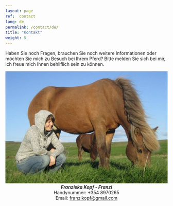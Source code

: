 ```yaml
---
layout: page
ref:  contact
lang: de
permalink: /contact/de/
title: "Kontakt"
weight: 5
---
```


Haben Sie noch Fragen, brauchen Sie noch weitere Informationen oder möchten Sie mich zu Besuch bei Ihrem Pferd?
Bitte melden Sie sich bei mir, ich freue mich Ihnen behilflich sein zu können.
<center>
<a href="/images/Kutur.jpg" data-lightbox="Kutur" data-title="Kútur und ich">
  <img src="/images/Kutur_thumb.jpg" title="Kútur und ich">
</a>
</center>

<center>
<strong><i>Franziska Kopf - Franzi</i></strong>
</center>

<center>
Handynummer: +354 8970265
</center>

<center>
Email: <a href="mailto:franzikopf@gmail.com">franzikopf@gmail.com</a>
</center>
